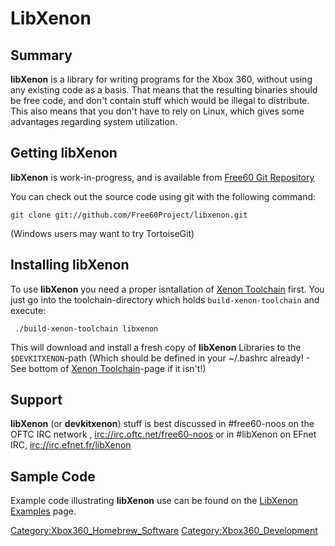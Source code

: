 # LibXenon

## Summary

**libXenon** is a library for writing programs for the Xbox 360, without
using any existing code as a basis. That means that the resulting
binaries should be free code, and don't contain stuff which would be
illegal to distribute. This also means that you don't have to rely on
Linux, which gives some advantages regarding system utilization.

## Getting libXenon

**libXenon** is work-in-progress, and is available from [Free60 Git Repository](../Free60_Git_Repository)

You can check out the source code using git with the following command:

`git clone git://github.com/Free60Project/libxenon.git`

(Windows users may want to try TortoiseGit)

## Installing libXenon

To use **libXenon** you need a proper isntallation of [Xenon Toolchain](../Compiling_the_Toolchain) first.
You just go into the toolchain-directory which holds `build-xenon-toolchain` and execute:

` ./build-xenon-toolchain libxenon`

This will download and install a fresh copy of **libXenon** Libraries to
the `$DEVKITXENON`-path (Which should be defined in your ~/.bashrc
already\! - See bottom of [Xenon Toolchain](../Compiling_the_Toolchain)-page if it isn't\!)

## Support

**libXenon** (or **devkitxenon**) stuff is best discussed in
\#free60-noos on the OFTC IRC network , <irc://irc.oftc.net/free60-noos>
or in \#libXenon on EFnet IRC, <irc://irc.efnet.fr/libXenon>

## Sample Code

Example code illustrating **libXenon** use can be found on the [LibXenon Examples](../LibXenon_Examples)
page.

[Category:Xbox360_Homebrew_Software](../Category_Xbox360_Homebrew_Software)
[Category:Xbox360_Development](../Category_Xbox360_Development)